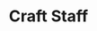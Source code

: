 ---
title: "Craft Staff"

feat:
  types: ["Item Creation"]
  prerequisite: |
    Caster level 12th.
  benefit: |
    You can create any staff whose prerequisites you meet.

    Crafting a staff takes one day for each 1,000 gp in its base price. To craft a staff, you must spend 1/25 of its base price in XP and use up raw materials costing one-half of its base price. A newly created staff has 50 charges.

    Some staffs incur extra costs in material components or XP, as noted in their descriptions. These costs are in addition to those derived from the staff 's base price.
---